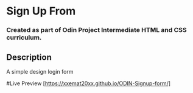 # Sign Up From

### Created as part of Odin Project Intermediate HTML and CSS curriculum.

## Description
A simple design login form

#Live Preview [https://xxemat20xx.github.io/ODIN-Signup-form/]
